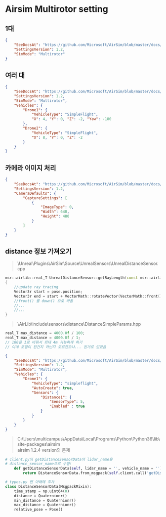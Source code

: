 # Airsim Multirotor setting

## 1대
```json
{
    "SeeDocsAt": "https://github.com/Microsoft/AirSim/blob/master/docs/settings.md",
    "SettingsVersion": 1.2,
    "SimMode": "Multirotor"
}
```

## 여러 대
```json
{
    "SeeDocsAt": "https://github.com/Microsoft/AirSim/blob/master/docs/settings.md",
    "SettingsVersion": 1.2,
    "SimMode": "Multirotor",
    "Vehicles": {
        "Drone1": {
            "VehicleType": "SimpleFlight",
            "X": 4, "Y": 0, "Z": -2, "Yaw": -180
        },
        "Drone2": {
            "VehicleType": "SimpleFlight",
            "X": 8, "Y": 0, "Z": -2
        }
    }
}
```

## 카메라 이미지 처리
```json
{
    "SeeDocsAt": "https://github.com/Microsoft/AirSim/blob/master/docs/settings.md",
    "SettingsVersion": 1.2,
    "CameraDefaults": {
        "CaptureSettings": [
            {
                "ImageType": 0,
                "Width": 640,
                "Height": 480
            }
        ]
    }
}
```

## distance 정보 가져오기
> \Unreal\Plugins\AirSim\Source\UnrealSensors\UnrealDistanceSensor.cpp
```cpp
msr::airlib::real_T UnrealDistanceSensor::getRayLength(const msr::airlib::Pose& pose)
{
    //update ray tracing
    Vector3r start = pose.position;
    Vector3r end = start + VectorMath::rotateVector(VectorMath::front(), pose.orientation, true) * getParams().max_distance;
    //front() 를 down() 으로 바꿈
    //...
    //...
}
```
> \AirLib\include\sensors\distance\DistanceSimpleParams.hpp
```cpp
real_T max_distance = 4000.0f / 100;
real_T max_distance = 4000.0f / 1;
// 100을 1로 바꿔서 최대 4m 가능하게 하기
// 이게 조절이 된건지 아닌지 모르겠으나... 된거로 믿겠음 
```
```json
{
    "SeeDocsAt": "https://github.com/Microsoft/AirSim/blob/master/docs/settings.md",
    "SettingsVersion": 1.2,
    "SimMode": "Multirotor",
    "Vehicles": {
        "Drone1": {
            "VehicleType": "simpleflight",
            "AutoCreate": true,
            "Sensors": {
                "Distance1": {
                    "SensorType": 5,
                    "Enabled" : true
                }
            }
        }
    }
}
```
> C:\Users\multicampus\AppData\Local\Programs\Python\Python36\lib\site-packages\airsim  
airsim 1.2.4 version의 문제
```py
# client.py의 getDistanceSensorData의 lidar_name을
# distance_sensor_name으로 수정!
    def getDistanceSensorData(self, lidar_name = '', vehicle_name = ''):
        return DistanceSensorData.from_msgpack(self.client.call('getDistanceSensorData', distance_sensor_name, vehicle_name))
```
```py
# types.py 맨 아래에 추가
class DistanceSensorData(MsgpackMixin):
    time_stamp = np.uint64(0)
    distance = Quaternionr()
    min_distance = Quaternionr()
    max_distance = Quaternionr()
    relative_pose = Pose()
```

